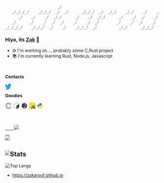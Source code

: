 ```rust
                        _/                                                   _/_/
   _/_/_/_/    _/_/_/  _/  _/      _/_/_/  _/  _/_/    _/_/    _/    _/    _/    
      _/    _/    _/  _/_/      _/    _/  _/_/      _/    _/  _/    _/  _/_/_/_/
   _/      _/    _/  _/  _/    _/    _/  _/        _/    _/  _/    _/    _/
_/_/_/_/    _/_/_/  _/    _/    _/_/_/  _/          _/_/      _/_/_/    _/

```

### Hiya, its [Zak](https://zakarouf.github.io) 👋

- ⚙️ I'm working on ... probably some C,Rust project
- 📚 I'm currently learning Rust, Node.js, Javascript

<br />

**Contacts**

<a href="https://twitter.com/zakarouf">
    <code><img align="left" alt="Zakarouf | Twitter" width="20px" src="https://raw.githubusercontent.com/devicons/devicon/master/icons/twitter/twitter-original.svg" /></code>
</a>

<br />

**Goodies**

<code><img height="22" src="https://raw.githubusercontent.com/devicons/devicon/master/icons/c/c-original.svg"></code>
<code><img height="22" src="https://raw.githubusercontent.com/devicons/devicon/master/icons/bash/bash-original.svg"></code>
<code><img height="22" src="https://raw.githubusercontent.com/devicons/devicon/master/icons/rust/rust-plain.svg"></code>
<code><img height="22" src="https://raw.githubusercontent.com/devicons/devicon/master/icons/javascript/javascript-original.svg"></code>
<code><img height="22" src="https://raw.githubusercontent.com/devicons/devicon/master/icons/python/python-original.svg"></code>


<code>
  <a href="https://neovim.io">
    <img height="22", src="https://raw.githubusercontent.com/neovim/neovim.github.io/master/logos/neovim-mark-flat.svg">
  </a>
</code>
  <a href="https://github.com/extrawurst/gitui">
    <img height="22" src="https://github.com/extrawurst/gitui/blob/master/assets/logo.png">
  </a>
</code>


![Stats](https://github-readme-stats.vercel.app/api?username=zakarouf&show_icons=true&theme=graywhite)
---
![Top Langs](https://github-readme-stats.vercel.app/api/top-langs/?username=zakarouf&layout=compact&theme=graywhite)


- https://zakarouf.github.io
